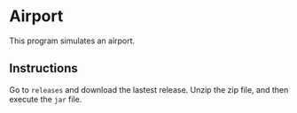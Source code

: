 # Airport
This program simulates an airport. 

## Instructions
Go to `releases` and download the lastest release. Unzip the zip file, and then execute the `jar` file.
